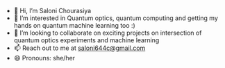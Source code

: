 - 👋 Hi, I’m Saloni Chourasiya
- 👀 I’m interested in Quantum optics, quantum computing and getting my hands on quantum machine learning too :)
- 💞️ I’m looking to collaborate on exciting projects on intersection of quantum optics experiments and machine learning
- 📫 Reach out to me at saloni644c@gmail.com
- 😄 Pronouns: she/her


<!---
saloni644c/saloni644c is a ✨ special ✨ repository because its `README.md` (this file) appears on your GitHub profile.
You can click the Preview link to take a look at your changes.
--->
